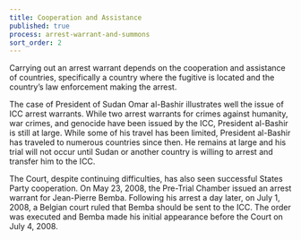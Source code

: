 ```yaml
---
title: Cooperation and Assistance
published: true
process: arrest-warrant-and-summons
sort_order: 2
---
```



Carrying out an arrest warrant depends on the cooperation and assistance of countries, specifically a country where the fugitive is located and the country’s law enforcement making the arrest.

The case of President of Sudan Omar al-Bashir illustrates well the issue of ICC arrest warrants. While two arrest warrants for crimes against humanity, war crimes, and genocide have been issued by the ICC, President al-Bashir is still at large. While some of his travel has been limited, President al-Bashir has traveled to numerous countries since then. He remains at large and his trial will not occur until Sudan or another country is willing to arrest and transfer him to the ICC.&nbsp;

The Court, despite continuing difficulties, has also seen successful States Party cooperation. On May 23, 2008, the Pre-Trial Chamber issued an arrest warrant for Jean-Pierre Bemba. Following his arrest a day later, on July 1, 2008, a Belgian court ruled that Bemba should be sent to the ICC. The order was executed and Bemba made his initial appearance before the Court on July 4, 2008.